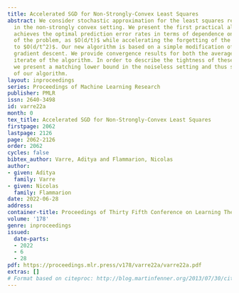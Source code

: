 ```yaml
---
title: Accelerated SGD for Non-Strongly-Convex Least Squares
abstract: We consider stochastic approximation for the least squares regression problem
  in the non-strongly convex setting. We present the first practical algorithm that
  achieves the optimal prediction error rates in terms of dependence on the noise
  of the problem, as $O(d/t)$ while accelerating the forgetting of the initial conditions
  to $O(d/t^2)$. Our new algorithm is based on a simple modification of the accelerated
  gradient descent. We provide convergence results for both the averaged and the last
  iterate of the algorithm. In order to describe the tightness of these new bounds,
  we present a matching lower bound in the noiseless setting and thus show the optimality
  of our algorithm.
layout: inproceedings
series: Proceedings of Machine Learning Research
publisher: PMLR
issn: 2640-3498
id: varre22a
month: 0
tex_title: Accelerated SGD for Non-Strongly-Convex Least Squares
firstpage: 2062
lastpage: 2126
page: 2062-2126
order: 2062
cycles: false
bibtex_author: Varre, Aditya and Flammarion, Nicolas
author:
- given: Aditya
  family: Varre
- given: Nicolas
  family: Flammarion
date: 2022-06-28
address:
container-title: Proceedings of Thirty Fifth Conference on Learning Theory
volume: '178'
genre: inproceedings
issued:
  date-parts:
  - 2022
  - 6
  - 28
pdf: https://proceedings.mlr.press/v178/varre22a/varre22a.pdf
extras: []
# Format based on citeproc: http://blog.martinfenner.org/2013/07/30/citeproc-yaml-for-bibliographies/
---
```


